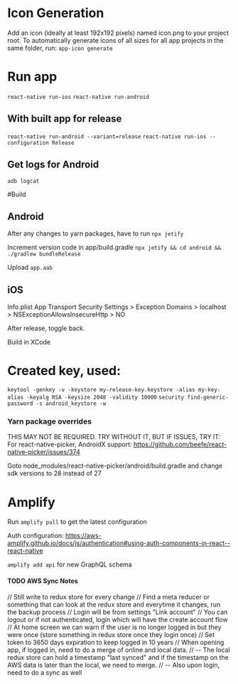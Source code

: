 # Icon Generation

Add an icon (ideally at least 192x192 pixels) named icon.png to your project root. To automatically generate icons of all sizes for all app projects in the same folder, run:
`app-icon generate`

# Run app

`react-native run-ios`
`react-native run-android`

## With built app for release

`react-native run-android --variant=release`
`react-native run-ios --configuration Release`

## Get logs for Android

`adb logcat`

#Build

## Android

After any changes to yarn packages, have to run `npx jetify`

Increment version code in app/build.gradle
`npx jetify && cd android && ./gradlew bundleRelease`

Upload `app.aab`

## iOS

Info.plist
App Transport Security Settings > Exception Domains > localhost > NSExceptionAllowsInsecureHttp > NO

After release, toggle back.

Build in XCode

# Created key, used:

`keytool -genkey -v -keystore my-release-key.keystore -alias my-key-alias -keyalg RSA -keysize 2048 -validity 10000`
`security find-generic-password -s android_keystore -w`




### Yarn package overrides
THIS MAY NOT BE REQUIRED. TRY WITHOUT IT, BUT IF ISSUES, TRY IT:
For react-native-picker, AndroidX support:
https://github.com/beefe/react-native-picker/issues/374

Goto node_modules/react-native-picker/android/build.gradle and change sdk versions to 28 instead of 27



# Amplify

Run `amplify pull` to get the latest configuration

Auth configuration: https://aws-amplify.github.io/docs/js/authentication#using-auth-components-in-react--react-native

`amplify add api` for new GraphQL schema


#### TODO AWS Sync Notes
// Still write to redux store for every change
// Find a meta reducer or something that can look at the redux store and everytime it changes, run the backup process
// Login will be from settings "Link account"
// You can logout or if not authenticated, login which will have the create account flow
// At home screen we can warn if the user is no longer logged in but they were once (store something in redux store once they login once)
// Set token to 3650 days expiration to keep logged in 10 years
// When opening app, if logged in, need to do a merge of online and local data.
// -- The local redux store can hold a timestamp "last synced" and if the timestamp on the AWS data is later than the local, we need to merge.
// -- Also upon login, need to do a sync as well
